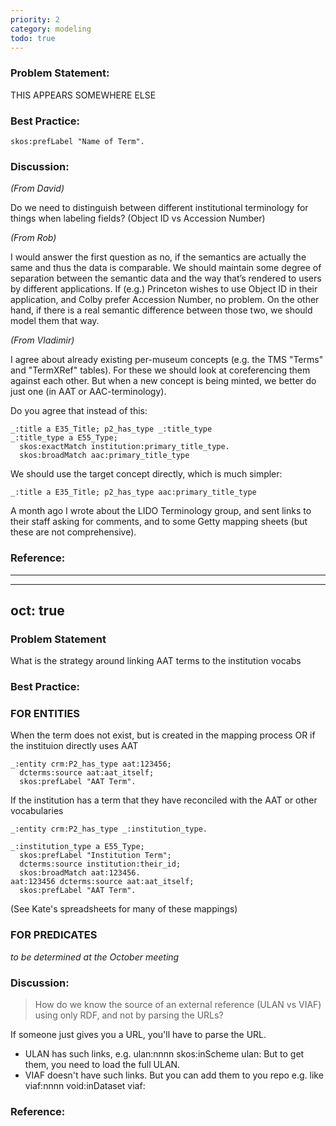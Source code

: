 ```yaml
---
priority: 2
category: modeling
todo: true
---
```


### Problem Statement:

THIS APPEARS SOMEWHERE ELSE

### Best Practice:

    skos:prefLabel "Name of Term".

### Discussion:

*(From David)*

 Do we need to distinguish between different institutional terminology for things when labeling fields? (Object ID vs Accession Number)

*(From Rob)*

I would answer the first question as no, if the semantics are actually the same and thus the data is comparable.  We should maintain some degree of separation between the semantic data and the way that’s rendered to users by different applications.  If (e.g.) Princeton wishes to use Object ID in their application, and Colby prefer Accession Number, no problem.  On the other hand, if there is a real semantic difference between those two, we should model them that way.

*(From Vladimir)*

I agree about already existing per-museum concepts (e.g. the TMS "Terms" and "TermXRef" tables).  For these we should look at coreferencing them against each other.  But when a new concept is being minted, we better do just one (in AAT or AAC-terminology).

Do you agree that instead of this:

    _:title a E35_Title; p2_has_type _:title_type
    _:title_type a E55_Type;
      skos:exactMatch institution:primary_title_type.
      skos:broadMatch aac:primary_title_type

We should use the target concept directly, which is much simpler:

    _:title a E35_Title; p2_has_type aac:primary_title_type

A month ago I wrote about the LIDO Terminology group, and sent links to their staff asking for comments, and to some Getty mapping sheets (but these are not comprehensive).

### Reference:

-------


---
oct: true
---

### Problem Statement

What is the strategy around linking AAT terms to the institution vocabs

### Best Practice:

### FOR ENTITIES

When the term does not exist, but is created in the mapping process OR if the instituion directly uses AAT

    _:entity crm:P2_has_type aat:123456;
      dcterms:source aat:aat_itself;
      skos:prefLabel "AAT Term".

If the institution has a term that they have reconciled with the AAT or other vocabularies

    _:entity crm:P2_has_type _:institution_type.

    _:institution_type a E55_Type;
      skos:prefLabel "Institution Term";
      dcterms:source institution:their_id;
      skos:broadMatch aat:123456.
    aat:123456 dcterms:source aat:aat_itself;
      skos:prefLabel "AAT Term".

(See Kate's spreadsheets for many of these mappings)

### FOR PREDICATES

*to be determined at the October meeting*

### Discussion:


> How do we know the source of an external reference (ULAN vs VIAF) using only RDF, and not by parsing the URLs?

If someone just gives you a URL, you'll have to parse the URL.
- ULAN has such links, e.g.
  ulan:nnnn skos:inScheme ulan:
  But to get them, you need to load the full ULAN.
- VIAF doesn't have such links. But you can add them to you repo e.g. like
  viaf:nnnn void:inDataset viaf:
  

### Reference:






